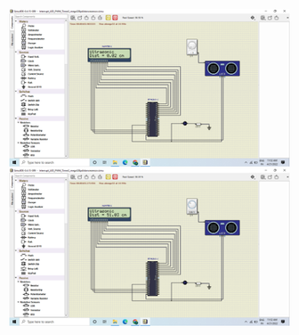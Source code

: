 
![image](https://github.com/pallavi9019/M2_DISTANCE/blob/23891b9f5d5af4421c998eafa92e2d4a10382b8c/4_TestCases/output1/Screenshot%20(31).png)
![image](https://github.com/pallavi9019/M2_DISTANCE/blob/941ef8116b53c05238c2ea418a722c15077303e5/4_TestCases/output2/Screenshot%20(32).png)
